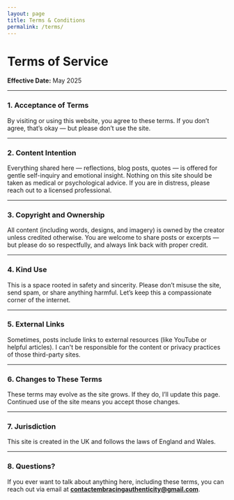 ```yaml
---
layout: page
title: Terms & Conditions
permalink: /terms/
---
```



# Terms of Service

**Effective Date:** May 2025

---

### 1. Acceptance of Terms

By visiting or using this website, you agree to these terms. If you don’t agree, that’s okay — but please don’t use the site.

---

### 2. Content Intention

Everything shared here — reflections, blog posts, quotes — is offered for gentle self-inquiry and emotional insight. Nothing on this site should be taken as medical or psychological advice. If you are in distress, please reach out to a licensed professional.

---

### 3. Copyright and Ownership

All content (including words, designs, and imagery) is owned by the creator unless credited otherwise. You are welcome to share posts or excerpts — but please do so respectfully, and always link back with proper credit.

---

### 4. Kind Use

This is a space rooted in safety and sincerity. Please don’t misuse the site, send spam, or share anything harmful. Let’s keep this a compassionate corner of the internet.

---

### 5. External Links

Sometimes, posts include links to external resources (like YouTube or helpful articles). I can't be responsible for the content or privacy practices of those third-party sites.

---

### 6. Changes to These Terms

These terms may evolve as the site grows. If they do, I’ll update this page. Continued use of the site means you accept those changes.

---

### 7. Jurisdiction

This site is created in the UK and follows the laws of England and Wales.

---

### 8. Questions?

If you ever want to talk about anything here, including these terms, you can reach out via email at **contactembracingauthenticity@gmail.com**.
